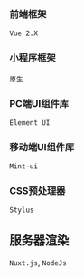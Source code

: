 ### 前端框架

`Vue 2.X`

### 小程序框架

`原生`

### PC端UI组件库

`Element UI`

### 移动端UI组件库

`Mint-ui`

### CSS预处理器

`Stylus`

## 服务器渲染

`Nuxt.js`, `NodeJs`
